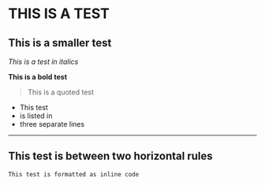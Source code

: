 # THIS IS A TEST

## This is a smaller test

*This is a test in italics*

**This is a bold test**

> This is a quoted test

- This test
- is listed in
- three separate lines

---
This test is between two horizontal rules
---

`This test is formatted as inline code`

